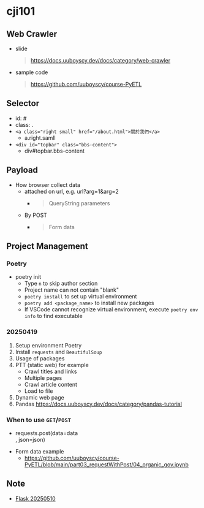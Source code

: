 # cji101

## Web Crawler
- slide
    > https://docs.uuboyscy.dev/docs/category/web-crawler
- sample code
    > https://github.com/uuboyscy/course-PyETL

## Selector
- id: #
- class: .
- `<a class="right small" href="/about.html">關於我們</a>`
  - a.right.samll
- `<div id="topbar" class="bbs-content">`
  - div#topbar.bbs-content

## Payload
- How browser collect data
  - attached on url, e.g. url?arg=1&arg=2
    - > QueryString parameters
  - By POST
    - > Form data

## Project Management
### Poetry
- poetry init
  - Type `n` to skip author section
  - Project name can not contain "blank"
  - `poetry install` to set up virtual environment
  - `poetry add <package_name>` to install new packages
  - If VSCode cannot recognize virtual environment, execute `poetry env info` to find executable

### 20250419
1. Setup environment Poetry
2. Install `requests` and `BeautifulSoup`
3. Usage of packages
4. PTT (static web) for example
    - Crawl titles and links
    - Multiple pages
    - Crawl article content
    - Load to file
5. Dynamic web page
6. Pandas
https://docs.uuboyscy.dev/docs/category/pandas-tutorial

### When to use `GET`/`POST`
- requests.post(data=data<Form data>, json=json<request payload>)
- Form data example
  - https://github.com/uuboyscy/course-PyETL/blob/main/part03_requestWithPost/04_organic_gov.ipynb

## Note
- [Flask 20250510](note/flask-20250510.md)
